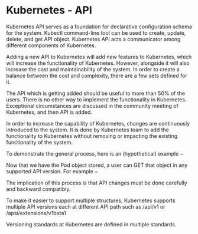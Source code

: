 # Kubernetes - API


Kubernetes API serves as a foundation for declarative configuration schema for the system. Kubectl command-line tool can be used to create, update, delete, and get API object. Kubernetes API acts a communicator among different components of Kubernetes.


Adding a new API to Kubernetes will add new features to Kubernetes, which will increase the functionality of Kubernetes. However, alongside it will also increase the cost and maintainability of the system. In order to create a balance between the cost and complexity, there are a few sets defined for it.


The API which is getting added should be useful to more than 50% of the users. There is no other way to implement the functionality in Kubernetes. Exceptional circumstances are discussed in the community meeting of Kubernetes, and then API is added.


In order to increase the capability of Kubernetes, changes are continuously introduced to the system. It is done by Kubernetes team to add the functionality to Kubernetes without removing or impacting the existing functionality of the system.


To demonstrate the general process, here is an (hypothetical) example −


Now that we have the Pod object stored, a user can GET that object in any supported API version. For example −


The implication of this process is that API changes must be done carefully and backward compatibly.


To make it easier to support multiple structures, Kubernetes supports multiple API versions each at different API path such as /api/v1 or /apsi/extensions/v1beta1


Versioning standards at Kubernetes are defined in multiple standards.


